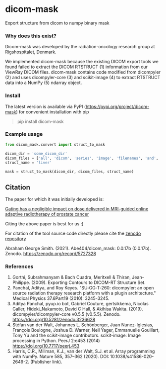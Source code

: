 # dicom-mask

Export structure from dicom to numpy binary mask

### Why does this exist?

Dicom-mask was developed by the radiation-oncology research group at Rigshospitalet, Denmark.

We implemented dicom-mask because the existing DICOM export tools we found failed to extract the DICOM RTSTRUCT (1) information from our ViewRay DICOM files. dicom-mask contains code modified from dicompyler (2) and uses dicompyler-core (3) and scikit-image (4) to extract RTSTRUCT data into a NumPy (5) ndarray object. 


### Install

The latest version is available via PyPI (https://pypi.org/project/dicom-mask) for convenient installation with pip

> pip install dicom-mask

### Example usage

```python
from dicom_mask.convert import struct_to_mask

dicom_dir = 'some_dicom_dir'
dicom_files = ['all', 'dicom', 'series', 'image', 'filenames', 'and', 'struct', 'filename']
struct_name = 'liver' 

mask = struct_to_mask(dicom_dir, dicom_files, struct_name)
```

## Citation


The paper for which it was initially developed is:

[Gating has a negligible impact on dose delivered in MRI-guided online adaptive radiotherapy of prostate cancer](https://pubmed.ncbi.nlm.nih.gov/35351536/)

Citing the above paper is best for us :)

For citation of the tool source code directly please cite the [zenodo repository](https://zenodo.org/record/5727328)

Abraham George Smith. (2021). Abe404/dicom_mask: 0.0.17b (0.0.17b). Zenodo. https://zenodo.org/record/5727328

### References 

1. Gorthi, Subrahmanyam & Bach Cuadra, Meritxell & Thiran, Jean-Philippe. (2009). Exporting Contours to DICOM-RT Structure Set.
2. Panchal, Aditya, and Roy Keyes. "SU‐GG‐T‐260: dicompyler: an open source radiation therapy research platform with a plugin architecture." Medical Physics 37.6Part19 (2010): 3245-3245.
3. Aditya Panchal, pyup.io bot, Gabriel Couture, gertsikkema, Nicolas Galler, Hideki_Nakamoto, David C Hall, & Akihisa Wakita. (2019). dicompyler/dicompyler-core v0.5.5 (v0.5.5). Zenodo. https://doi.org/10.5281/zenodo.3236628
4. Stéfan van der Walt, Johannes L. Schönberger, Juan Nunez-Iglesias, François Boulogne, Joshua D. Warner, Neil Yager, Emmanuelle Gouillart, Tony Yu and the scikit-image contributors. scikit-image: Image processing in Python. PeerJ 2:e453 (2014) https://doi.org/10.7717/peerj.453
5. Harris, C.R., Millman, K.J., van der Walt, S.J. et al. Array programming with NumPy. Nature 585, 357–362 (2020). DOI: 10.1038/s41586-020-2649-2. (Publisher link).
